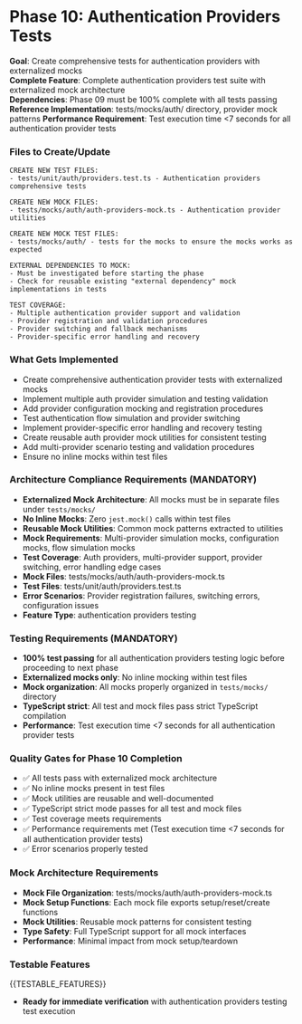 # Phase 10: Authentication Providers Tests

**Goal**: Create comprehensive tests for authentication providers with externalized mocks  
**Complete Feature**: Complete authentication providers test suite with externalized mock architecture  
**Dependencies**: Phase 09 must be 100% complete with all tests passing
**Reference Implementation**: tests/mocks/auth/ directory, provider mock patterns
**Performance Requirement**: Test execution time <7 seconds for all authentication provider tests

### Files to Create/Update

```
CREATE NEW TEST FILES:
- tests/unit/auth/providers.test.ts - Authentication providers comprehensive tests

CREATE NEW MOCK FILES:
- tests/mocks/auth/auth-providers-mock.ts - Authentication provider utilities

CREATE NEW MOCK TEST FILES:
- tests/mocks/auth/ - tests for the mocks to ensure the mocks works as expected

EXTERNAL DEPENDENCIES TO MOCK:
- Must be investigated before starting the phase
- Check for reusable existing "external dependency" mock implementations in tests

TEST COVERAGE:
- Multiple authentication provider support and validation
- Provider registration and validation procedures
- Provider switching and fallback mechanisms
- Provider-specific error handling and recovery
```

### What Gets Implemented

- Create comprehensive authentication provider tests with externalized mocks
- Implement multiple auth provider simulation and testing validation
- Add provider configuration mocking and registration procedures
- Test authentication flow simulation and provider switching
- Implement provider-specific error handling and recovery testing
- Create reusable auth provider mock utilities for consistent testing
- Add multi-provider scenario testing and validation procedures
- Ensure no inline mocks within test files

### Architecture Compliance Requirements (MANDATORY)

- **Externalized Mock Architecture**: All mocks must be in separate files under `tests/mocks/`
- **No Inline Mocks**: Zero `jest.mock()` calls within test files
- **Reusable Mock Utilities**: Common mock patterns extracted to utilities
- **Mock Requirements**: Multi-provider simulation mocks, configuration mocks, flow simulation mocks
- **Test Coverage**: Auth providers, multi-provider support, provider switching, error handling edge cases
- **Mock Files**: tests/mocks/auth/auth-providers-mock.ts
- **Test Files**: tests/unit/auth/providers.test.ts
- **Error Scenarios**: Provider registration failures, switching errors, configuration issues
- **Feature Type**: authentication providers testing

### Testing Requirements (MANDATORY)

- **100% test passing** for all authentication providers testing logic before proceeding to next phase
- **Externalized mocks only**: No inline mocking within test files
- **Mock organization**: All mocks properly organized in `tests/mocks/` directory
- **TypeScript strict**: All test and mock files pass strict TypeScript compilation
- **Performance**: Test execution time <7 seconds for all authentication provider tests

### Quality Gates for Phase 10 Completion

- ✅ All tests pass with externalized mock architecture
- ✅ No inline mocks present in test files
- ✅ Mock utilities are reusable and well-documented
- ✅ TypeScript strict mode passes for all test and mock files
- ✅ Test coverage meets requirements
- ✅ Performance requirements met (Test execution time <7 seconds for all authentication provider tests)
- ✅ Error scenarios properly tested

### Mock Architecture Requirements

- **Mock File Organization**: tests/mocks/auth/auth-providers-mock.ts
- **Mock Setup Functions**: Each mock file exports setup/reset/create functions
- **Mock Utilities**: Reusable mock patterns for consistent testing
- **Type Safety**: Full TypeScript support for all mock interfaces
- **Performance**: Minimal impact from mock setup/teardown

### Testable Features

{{TESTABLE_FEATURES}}

- **Ready for immediate verification** with authentication providers testing test execution
